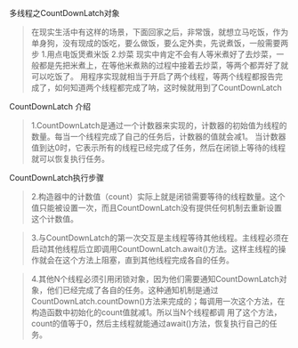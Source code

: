 多线程之CountDownLatch对象

>在现实生活中有这样的场景，下面回家之后，非常饿，就想立马吃饭，作为单身狗，没有现成的饭吃，要么做饭，要么定外卖，先说煮饭，一般需要两步
1.用点电饭煲煮米饭
2.炒菜
现实中肯定不会有人等米煮好了去炒菜，一般都是先把米煮上，在等他米煮熟的过程中接着去炒菜，等两个都弄好了就可以吃饭了。
用程序实现就相当于开启了两个线程，等两个线程都报告完成了，如何知道两个线程都完成了呐，这时候就用到了CountDownLatch

CountDownLatch 介绍
>1.CountDownLatch是通过一个计数器来实现的，计数器的初始值为线程的数量。每当一个线程完成了自己的任务后，计数器的值就会减1。
当计数器值到达0时，它表示所有的线程已经完成了任务，然后在闭锁上等待的线程就可以恢复执行任务。

CountDownLatch执行步骤

>2.构造器中的计数值（count）实际上就是闭锁需要等待的线程数量。这个值只能被设置一次，而且CountDownLatch没有提供任何机制去重新设置这个计数值。

>3.与CountDownLatch的第一次交互是主线程等待其他线程。主线程必须在启动其他线程后立即调用CountDownLatch.await()方法。这样主线程的操作就会在这个方法上阻塞，直到其他线程完成各自的任务。

>4.其他N个线程必须引用闭锁对象，因为他们需要通知CountDownLatch对象，他们已经完成了各自的任务。这种通知机制是通过 CountDownLatch.countDown()方法来完成的；每调用一次这个方法，在构造函数中初始化的count值就减1。所以当N个线程都调 用了这个方法，count的值等于0，然后主线程就能通过await()方法，恢复执行自己的任务。